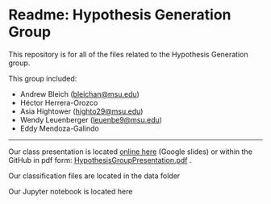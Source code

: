 # Readme: Hypothesis Generation Group

This repository is for all of the files related to the Hypothesis Generation group. 

This group included:

- Andrew Bleich (bleichan@msu.edu)
- Héctor Herrera-Orozco
- Asia Hightower (highto29@msu.edu)
- Wendy Leuenberger (leuenbe9@msu.edu)
- Eddy Mendoza-Galindo

__________________________________________________________________________________________________________________________________________


Our class presentation is located <a href = 'https://docs.google.com/presentation/d/1qUPzOyg0zri1_RHl_yB891VPeOdYR_OU_NFqLy8MOS4/edit#slide=id.p'>online here</a> (Google slides) or within the GitHub in pdf form: [HypothesisGroupPresentation.pdf](HypothesisGroupPresentation.pdf) .

Our classification files are located in the data folder

Our Jupyter notebook is located here
